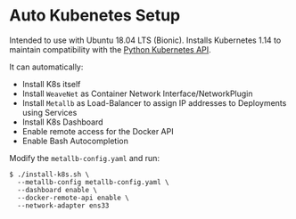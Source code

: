 # Auto Kubenetes Setup

Intended to use with Ubuntu 18.04 LTS (Bionic).
Installs Kubernetes 1.14 to maintain compatibility with the [Python Kubernetes API](https://github.com/kubernetes-client/python).

It can automatically:
* Install K8s itself
* Install ``WeaveNet`` as Container Network Interface/NetworkPlugin
* Install ``Metallb`` as Load-Balancer to assign IP addresses to Deployments using Services
* Install K8s Dashboard
* Enable remote access for the Docker API
* Enable Bash Autocompletion

Modify the ``metallb-config.yaml`` and run:
```
$ ./install-k8s.sh \
  --metallb-config metallb-config.yaml \
  --dashboard enable \
  --docker-remote-api enable \
  --network-adapter ens33
```
